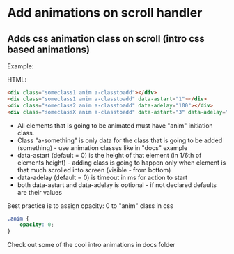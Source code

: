 # Add animations on scroll handler
## Adds css animation class on scroll (intro css based animations)

Example:


HTML:
```html
<div class="someclass1 anim a-classtoadd"></div>
<div class="someclass1 anim a-classtoadd" data-astart="1"></div>
<div class="someclass2 anim a-classtoadd" data-adelay="100"></div>
<div class="someclassX anim a-classtoadd" data-astart="3" data-adelay="300"></div>
```

 - All elements that is going to be animated must have "anim" initiation class.
 - Class "a-something" is only data for the class that is going to be added (something) - use animation classes like in "docs" example
 - data-astart (default = 0) is the height of that element (in 1/6th of elements height) - adding class is going to happen only when element is that much scrolled into screen (visible - from bottom) 
 - data-adelay (default = 0) is timeout in ms for action to start
 - both data-astart and data-adelay is optional - if not declared defaults are their values

Best practice is to assign opacity: 0 to "anim" class in css

```css
.anim {
    opacity: 0;
}
```

Check out some of the cool intro animations in docs folder